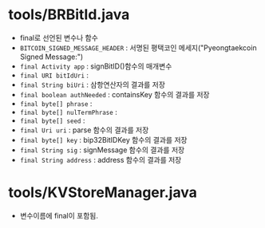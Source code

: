 # tools/BRBitId.java
- final로 선언된 변수나 함수
- `BITCOIN_SIGNED_MESSAGE_HEADER` : 서명된 평택코인 메세지("Pyeongtaekcoin Signed Message:")
- `final Activity app` : signBitID()함수의 매개변수
- `final URI bitIdUri` :
- `final String biUri` : 삼항연산자의 결과를 저장
- `final boolean authNeeded` : containsKey 함수의 결과를 저장
- `final byte[] phrase` : 
- `final byte[] nulTermPhrase` :
- `final byte[] seed` :
- `final Uri uri` : parse 함수의 결과를 저장
- `final byte[] key` : bip32BitIDKey 함수의 결과를 저장
- `final String sig` : signMessage 함수의 결과를 저장
- `final String address` : address 함수의 결과를 저장


# tools/KVStoreManager.java
- 변수이름에 final이 포함됨.
